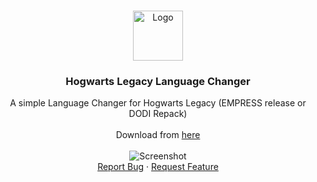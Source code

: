 <a name="readme-top"></a>

<br />
<div align="center">
  <a href="https://github.com/Erassus/Hogwarts-Legacy-Language-Changer/releases">
    <img src="https://freepngimg.com/download/hat/107809-hat-sorting-potter-harry-free-png-hq.png" alt="Logo" width="80" height="80">
  </a>

<h3 align="center">Hogwarts Legacy Language Changer</h3>

  <p align="center">
    A simple Language Changer for Hogwarts Legacy (EMPRESS release or DODI Repack)
    <br />
    <br />
    Download from <a href="https://github.com/Erassus/Hogwarts-Legacy-Language-Changer/releases">here</a>
    <br />
    <br />
    <img src="https://i.imgur.com/crAbNoM.png" alt="Screenshot">
    <br />
    <a href="https://github.com/erassus/Hogwarts-Legacy-Language-Changer/issues">Report Bug</a>
    ·
    <a href="https://github.com/erassus/Hogwarts-Legacy-Language-Changer/issues">Request Feature</a>
  </p>
</div>

